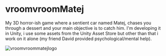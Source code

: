 # vroomvroomMatej
My 3D horror-ish game where a sentient car named Matej, chases you through a dessert and your main objective is to catch him. I'm developing it in Unity, i use some assets from the Unity Asset Store but other than that i work on it alone (my friend David provided psychological/mental help).

![vroomvroommatejlogo](https://user-images.githubusercontent.com/125741066/220130158-6b3be1c3-97d8-4ade-82e7-72cd2bd63ba7.png)
